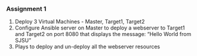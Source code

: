 ### Assignment 1
1. Deploy 3 Virtual Machines - Master, Target1, Target2 <br>
2. Configure Ansible server on Master to deploy a webserver to Target1 and Target2 on port 8080 that displays the message: “Hello World from SJSU” <br>
3. Plays to deploy and un-deploy all the webserver resources
